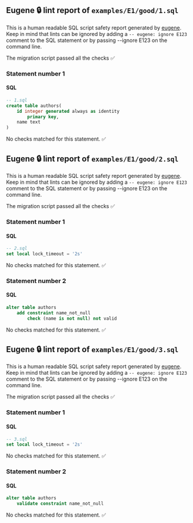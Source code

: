 ## Eugene 🔒 lint report of `examples/E1/good/1.sql`

This is a human readable SQL script safety report generated by [eugene](https://github.com/kaaveland/eugene).
Keep in mind that lints can be ignored by adding a `-- eugene: ignore E123` comment to the SQL statement
or by passing --ignore E123 on the command line.

The migration script passed all the checks ✅

### Statement number 1
#### SQL
```sql
-- 1.sql
create table authors(
    id integer generated always as identity
        primary key,
    name text
)
```
No checks matched for this statement. ✅

## Eugene 🔒 lint report of `examples/E1/good/2.sql`

This is a human readable SQL script safety report generated by [eugene](https://github.com/kaaveland/eugene).
Keep in mind that lints can be ignored by adding a `-- eugene: ignore E123` comment to the SQL statement
or by passing --ignore E123 on the command line.

The migration script passed all the checks ✅

### Statement number 1
#### SQL
```sql
-- 2.sql
set local lock_timeout = '2s'
```
No checks matched for this statement. ✅
### Statement number 2
#### SQL
```sql
alter table authors
    add constraint name_not_null
        check (name is not null) not valid
```
No checks matched for this statement. ✅

## Eugene 🔒 lint report of `examples/E1/good/3.sql`

This is a human readable SQL script safety report generated by [eugene](https://github.com/kaaveland/eugene).
Keep in mind that lints can be ignored by adding a `-- eugene: ignore E123` comment to the SQL statement
or by passing --ignore E123 on the command line.

The migration script passed all the checks ✅

### Statement number 1
#### SQL
```sql
-- 3.sql
set local lock_timeout = '2s'
```
No checks matched for this statement. ✅
### Statement number 2
#### SQL
```sql
alter table authors
    validate constraint name_not_null
```
No checks matched for this statement. ✅
